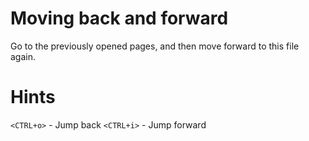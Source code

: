 # Moving back and forward

Go to the previously opened pages, and then move forward to this file again.


# Hints
`<CTRL+o>` - Jump back
`<CTRL+i>` - Jump forward
